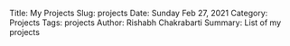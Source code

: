 Title: My Projects
Slug: projects
Date: Sunday Feb 27, 2021
Category: Projects
Tags: projects
Author: Rishabh Chakrabarti
Summary: List of my projects

